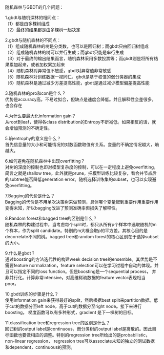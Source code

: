 随机森林与GBDT的几个问题：

1.gbdt与随机深林的相同点：  
（1）都是由多棵树组成  
（2）最终的结果都是由多棵树一起决定  

2.gbdt与随机森林的不同点：  
（1）组成随机森林的树是分类数，也可以是回归树；而gbdt只由回归树组成  
（2）组成随机森林的树可以并行生成；而gbdt只能是串行生成  
（3）对于最终的输出结果而言，随机森林采用多数投票等；而gbdt则是将所有结果累加起来，或者加权累加起来  
（4）随机森林对异常值不敏感，gbdt对异常值非常敏感  
（5）随机森林对训练数据一视同仁，gbdt是基于权值的弱分类器的集成  
（6）随机森林是通过减少方差提高性能，gbdt是通过减少模型偏差提高性能  

3.随机森林的pro和con是什么？  
优势是accuracy高，不易过拟合，但缺点是速度会降低。并且解释性会差很多，也会存在  

4.为什么要最大化information gain？  
从root到leaf，使得各class distribution的Entropy不断减低。如果相反的话，就会增加预测的不确定性。  

5.熵entrophy的意义是什么？  
首先信息量的大小和可能情况的对数函数取值有关系。变量的不确定情况越大，熵越大。  

6.如何避免在随机森林中出现overfitting？  
对树的深度的控制也即对模型复杂度的控制，可以在一定程度上避免overfitting，简言之就是shallow tree。此外就是prune，把模型训练比较复杂，看合并节点后的subtree能否降低generation error。随机选择训练集的subset，也可以实现避免overfitting。  

7.Bagging的代价是什么？  
Bagging的代价是不用单次决策树来做预测，具体哪个变量起到重要作用重要作用变得未知，所以bagging改进了预测准确率但损失了解释性。  

8.Random forest和bagged tree的区别是什么？  
随机森林的构建过程中，当考虑每个split时，都只从所有p个样本中选取随机的m个样本，作为split candidate。特别的m大概会取p的平方差。其核心目的是decorrelate不同的树。bagged tree和random forest的核心区别在于选择subset的大小。  

9.什么是gbdt？  
通过boosting的方法迭代性的构建week decision tree的ensemble。其优势是不需要feature normalization，feature selection可以在学习过程中自动的体现。并且可以指定不同的loss function。但是boosting是一个sequential process， 并非并行化。计算非常intensive，对高维稀疏数据的feature vector表现相当poor。  

10.gbdt训练的步骤是什么？  
使用information gain来获得最好的split，然后根据best split来partition数据。低于cut的数据分至left node，高于cut的数据分至right node。接下来进行boosting， 梯度函数可以有多种形式，gradient 是下一棵树的目标。  

11.classification tree和regression tree的区别是什么？  
回归树的output label是continuous，而分类树的output label是离散的。因此目标函数也要做相应的调整。特别的regression tree所给出的是probabilistic， non-linear regression， regression tree可以associate未知的独立的测试数据和dependent，continuous的预测。  
